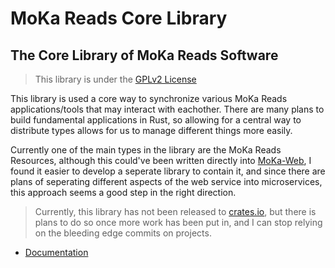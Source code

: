 # MoKa Reads Core Library 

## The Core Library of MoKa Reads Software

> This library is under the [GPLv2 License](LICENSE.md)

This library is used a core way to synchronize various MoKa Reads applications/tools that may interact with eachother. 
There are many plans to build fundamental applications in Rust, so allowing for a central way to distribute types 
allows for us to manage different things more easily. 


Currently one of the main types in the library are the MoKa Reads Resources, although this could've been written 
directly into [MoKa-Web](https://github.com/Moka-Reads/MoKa-Web), I found it easier to develop a seperate library to contain 
it, and since there are plans of seperating different aspects of the web service into microservices, this approach seems 
a good step in the right direction. 


> Currently, this library has not been released to [crates.io](https://crates.io), but there is plans to do so once more work 
> has been put in, and I can stop relying on the bleeding edge commits on projects. 


- <i class="fa-solid fa-book"></i> [Documentation](https://moka-reads.github.io/MokaReads-Core/index.html)